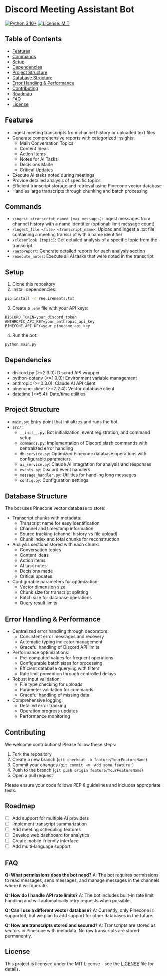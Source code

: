 # Discord Meeting Assistant Bot

[![Python 3.10+](https://img.shields.io/badge/python-3.10+-blue.svg)](https://www.python.org/downloads/)
[![License: MIT](https://img.shields.io/badge/License-MIT-yellow.svg)](https://opensource.org/licenses/MIT)

## Table of Contents
- [Features](#features)
- [Commands](#commands)
- [Setup](#setup)
- [Dependencies](#dependencies)
- [Project Structure](#project-structure)
- [Database Structure](#database-structure)
- [Error Handling & Performance](#error-handling--performance)
- [Contributing](#contributing)
- [Roadmap](#roadmap)
- [FAQ](#faq)
- [License](#license)

## Features

- Ingest meeting transcripts from channel history or uploaded text files
- Generate comprehensive reports with categorized insights:
  - Main Conversation Topics
  - Content Ideas
  - Action Items
  - Notes for AI Tasks
  - Decisions Made
  - Critical Updates
- Execute AI tasks noted during meetings
- Provide detailed analysis of specific topics
- Efficient transcript storage and retrieval using Pinecone vector database
- Handles large transcripts through chunking and batch processing

## Commands

- `/ingest <transcript_name> [max_messages]`: Ingest messages from channel history with a name identifier (optional: limit message count)
- `/ingest_file <file> <transcript_name>`: Upload and ingest a .txt file containing a meeting transcript with a name identifier
- `/closerlook [topic]`: Get detailed analysis of a specific topic from the transcript
- `/autoreport`: Generate detailed reports for each analysis section
- `/execute_notes`: Execute all AI tasks that were noted in the transcript

## Setup

1. Clone this repository
2. Install dependencies:
```bash
pip install -r requirements.txt
```
3. Create a `.env` file with your API keys:
```
DISCORD_TOKEN=your_discord_token
ANTHROPIC_API_KEY=your_anthropic_api_key
PINECONE_API_KEY=your_pinecone_api_key
```
4. Run the bot:
```bash
python main.py
```

## Dependencies

- discord.py (>=2.3.0): Discord API wrapper
- python-dotenv (>=1.0.0): Environment variable management
- anthropic (>=0.3.0): Claude AI API client
- pinecone-client (>=2.2.4): Vector database client
- datetime (>=5.4): Date/time utilities

## Project Structure

- `main.py`: Entry point that initializes and runs the bot
- `src/`:
  - `__init__.py`: Bot initialization, event registration, and command setup
  - `commands.py`: Implementation of Discord slash commands with centralized error handling
  - `db_service.py`: Optimized Pinecone database operations with configurable parameters
  - `ai_service.py`: Claude AI integration for analysis and responses
  - `events.py`: Discord event handlers
  - `message_handler.py`: Utilities for handling long messages
  - `config.py`: Configuration settings

## Database Structure

The bot uses Pinecone vector database to store:
- Transcript chunks with metadata:
  - Transcript name for easy identification
  - Channel and timestamp information
  - Source tracking (channel history vs file upload)
  - Chunk index and total chunks for reconstruction
- Analysis sections stored with each chunk:
  - Conversation topics
  - Content ideas
  - Action items
  - AI task notes
  - Decisions made
  - Critical updates
- Configurable parameters for optimization:
  - Vector dimension size
  - Chunk size for transcript splitting
  - Batch size for database operations
  - Query result limits

## Error Handling & Performance

- Centralized error handling through decorators:
  - Consistent error messages and recovery
  - Automatic typing indicator management
  - Graceful handling of Discord API limits
- Performance optimizations:
  - Pre-computed values for frequent operations
  - Configurable batch sizes for processing
  - Efficient database querying with filters
  - Rate limit prevention through controlled delays
- Robust input validation:
  - File type checking for uploads
  - Parameter validation for commands
  - Graceful handling of missing data
- Comprehensive logging:
  - Detailed error tracking
  - Operation progress updates
  - Performance monitoring

## Contributing

We welcome contributions! Please follow these steps:

1. Fork the repository
2. Create a new branch (`git checkout -b feature/YourFeatureName`)
3. Commit your changes (`git commit -m 'Add some feature'`)
4. Push to the branch (`git push origin feature/YourFeatureName`)
5. Open a pull request

Please ensure your code follows PEP 8 guidelines and includes appropriate tests.

## Roadmap

- [ ] Add support for multiple AI providers
- [ ] Implement transcript summarization
- [ ] Add meeting scheduling features
- [ ] Develop web dashboard for analytics
- [ ] Create mobile-friendly interface
- [ ] Add multi-language support

## FAQ

**Q: What permissions does the bot need?**
A: The bot requires permissions to read messages, send messages, and manage messages in the channels where it will operate.

**Q: How do I handle API rate limits?**
A: The bot includes built-in rate limit handling and will automatically retry requests when possible.

**Q: Can I use a different vector database?**
A: Currently, only Pinecone is supported, but we plan to add support for other databases in the future.

**Q: How are transcripts stored and secured?**
A: Transcripts are stored as vectors in Pinecone with metadata. No raw transcripts are stored permanently.

## License

This project is licensed under the MIT License - see the [LICENSE](LICENSE) file for details.
